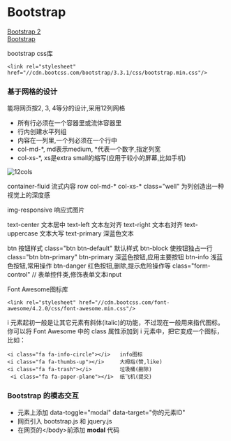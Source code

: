 # Bootstrap

[Bootstrap 2](http://getbootstrap.com/2.3.2/)  
[Bootstrap](http://getbootstrap.com/)  

bootstrap css库
```
<link rel="stylesheet" href="//cdn.bootcss.com/bootstrap/3.3.1/css/bootstrap.min.css"/>
```

### 基于网格的设计
能将网页按2, 3, 4等分的设计,采用12列网格
* 所有行必须在一个容器里或流体容器里
* 行内创建水平列组
* 内容在一列里,一个列必须在一个行中
* col-md-*, md表示medium, *代表一个数字,指定列宽
* col-xs-*, xs是extra small的缩写(应用于较小的屏幕,比如手机)

![12cols](http://i.imgur.com/FaYuui8.png)

container-fluid 流式内容
row
col-md-*
col-xs-*
class="well"	为列创造出一种视觉上的深度感

img-responsive 响应式图片

text-center 文本居中
text-left	文本左对齐
text-right	文本右对齐
text-uppercase	文本大写
text-primary	深蓝色文本

btn 按钮样式
class="btn btn-default"	默认样式
btn-block 使按钮独占一行
class="btn btn-primary"
btn-primary 深蓝色按钮,应用主要按钮
btn-info	浅蓝色按钮,常用操作
btn-danger	红色按钮,删除,提示危险操作等
class="form-control"	// 表单控件类,修饰表单文本input

Font Awesome图标库
```
<link rel="stylesheet" href="//cdn.bootcss.com/font-awesome/4.2.0/css/font-awesome.min.css"/>
```
i 元素起初一般是让其它元素有斜体(italic)的功能，不过现在一般用来指代图标。你可以将 Font Awesome 中的 class 属性添加到 i 元素中，把它变成一个图标，比如：
```
<i class="fa fa-info-circle"></i>	info图标
<i class="fa fa-thumbs-up"></i>		大拇指(赞,like)
<i class="fa fa-trash"></i>			垃圾桶(删除)
 <i class="fa fa-paper-plane"></i>	纸飞机(提交)
```

### Bootstrap 的模态交互
* 元素上添加 data-toggle="modal" data-target="你的元素ID"
* 网页引入 bootstrap.js 和 jquery.js
* 在网页的\</body>前添加 __modal__ 代码

